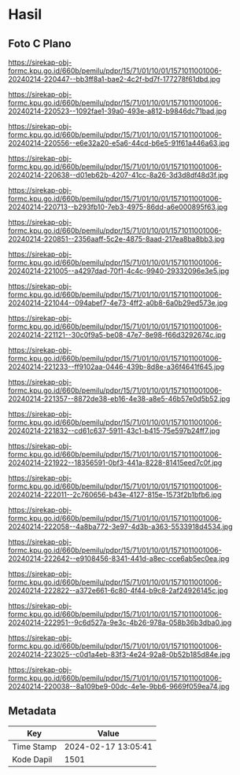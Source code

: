 # Hasil

## Foto C Plano

https://sirekap-obj-formc.kpu.go.id/660b/pemilu/pdpr/15/71/01/10/01/1571011001006-20240214-220447--bb3ff8a1-bae2-4c2f-bd7f-177278f61dbd.jpg

https://sirekap-obj-formc.kpu.go.id/660b/pemilu/pdpr/15/71/01/10/01/1571011001006-20240214-220523--1092fae1-39a0-493e-a812-b9846dc71bad.jpg

https://sirekap-obj-formc.kpu.go.id/660b/pemilu/pdpr/15/71/01/10/01/1571011001006-20240214-220556--e6e32a20-e5a6-44cd-b6e5-91f61a446a63.jpg

https://sirekap-obj-formc.kpu.go.id/660b/pemilu/pdpr/15/71/01/10/01/1571011001006-20240214-220638--d01eb62b-4207-41cc-8a26-3d3d8df48d3f.jpg

https://sirekap-obj-formc.kpu.go.id/660b/pemilu/pdpr/15/71/01/10/01/1571011001006-20240214-220713--b293fb10-7eb3-4975-86dd-a6e000895f63.jpg

https://sirekap-obj-formc.kpu.go.id/660b/pemilu/pdpr/15/71/01/10/01/1571011001006-20240214-220851--2356aaff-5c2e-4875-8aad-217ea8ba8bb3.jpg

https://sirekap-obj-formc.kpu.go.id/660b/pemilu/pdpr/15/71/01/10/01/1571011001006-20240214-221005--a4297dad-70f1-4c4c-9940-29332096e3e5.jpg

https://sirekap-obj-formc.kpu.go.id/660b/pemilu/pdpr/15/71/01/10/01/1571011001006-20240214-221044--094abef7-4e73-4ff2-a0b8-6a0b29ed573e.jpg

https://sirekap-obj-formc.kpu.go.id/660b/pemilu/pdpr/15/71/01/10/01/1571011001006-20240214-221121--30c0f9a5-be08-47e7-8e98-f66d3292674c.jpg

https://sirekap-obj-formc.kpu.go.id/660b/pemilu/pdpr/15/71/01/10/01/1571011001006-20240214-221233--ff9102aa-0446-439b-8d8e-a36f4641f645.jpg

https://sirekap-obj-formc.kpu.go.id/660b/pemilu/pdpr/15/71/01/10/01/1571011001006-20240214-221357--8872de38-eb16-4e38-a8e5-46b57e0d5b52.jpg

https://sirekap-obj-formc.kpu.go.id/660b/pemilu/pdpr/15/71/01/10/01/1571011001006-20240214-221832--cd61c637-5911-43c1-b415-75e597b24ff7.jpg

https://sirekap-obj-formc.kpu.go.id/660b/pemilu/pdpr/15/71/01/10/01/1571011001006-20240214-221922--18356591-0bf3-441a-8228-81415eed7c0f.jpg

https://sirekap-obj-formc.kpu.go.id/660b/pemilu/pdpr/15/71/01/10/01/1571011001006-20240214-222011--2c760656-b43e-4127-815e-1573f2b1bfb6.jpg

https://sirekap-obj-formc.kpu.go.id/660b/pemilu/pdpr/15/71/01/10/01/1571011001006-20240214-222058--4a8ba772-3e97-4d3b-a363-5533918d4534.jpg

https://sirekap-obj-formc.kpu.go.id/660b/pemilu/pdpr/15/71/01/10/01/1571011001006-20240214-222642--e9108456-8341-441d-a8ec-cce6ab5ec0ea.jpg

https://sirekap-obj-formc.kpu.go.id/660b/pemilu/pdpr/15/71/01/10/01/1571011001006-20240214-222822--a372e661-6c80-4f44-b9c8-2af24926145c.jpg

https://sirekap-obj-formc.kpu.go.id/660b/pemilu/pdpr/15/71/01/10/01/1571011001006-20240214-222951--9c6d527a-9e3c-4b26-978a-058b36b3dba0.jpg

https://sirekap-obj-formc.kpu.go.id/660b/pemilu/pdpr/15/71/01/10/01/1571011001006-20240214-223025--c0d1a4eb-83f3-4e24-92a8-0b52b185d84e.jpg

https://sirekap-obj-formc.kpu.go.id/660b/pemilu/pdpr/15/71/01/10/01/1571011001006-20240214-220038--8a109be9-00dc-4e1e-9bb6-9669f059ea74.jpg


## Metadata

| Key        | Value               |
| ---------- | ------------------- |
| Time Stamp | 2024-02-17 13:05:41 |
| Kode Dapil | 1501                |



